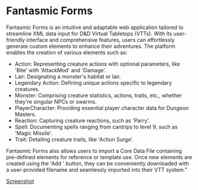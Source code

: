 Fantasmic Forms
===============

Fantasmic Forms is an intuitive and adaptable web application tailored to streamline XML data input for D&D Virtual Tabletops (VTTs). With its user-friendly interface and comprehensive features, users can effortlessly generate custom elements to enhance their adventures. The platform enables the creation of various elements such as:

- Action: Representing creature actions with optional parameters, like 'Bite' with 'AttackMod' and 'Damage'.
- Lair: Designating a monster's habitat or lair.
- Legendary Action: Defining unique actions specific to legendary creatures.
- Monster: Comprising creature statistics, actions, traits, etc., whether they're singular NPCs or swarms.
- PlayerCharacter: Providing essential player character data for Dungeon Masters.
- Reaction: Capturing creature reactions, such as 'Parry'.
- Spell: Documenting spells ranging from cantrips to level 9, such as 'Magic Missile'.
- Trait: Detailing creature traits, like 'Action Surge'.

Fantasmic Forms also allows users to import a Core Data File containing pre-defined elements for reference or template use. Once new elements are created using the 'Add <element>' button, they can be conveniently downloaded with a user-provided filename and seamlessly imported into their VTT system."

[Screenshot](FantasmicFormsScreenshot.png)
